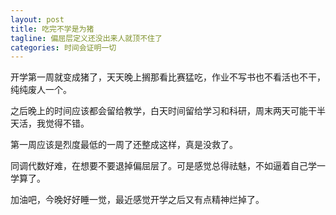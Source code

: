 ```yaml
---
layout: post
title: 吃完不学是为猪
tagline: 偏屈层定义还没出来人就顶不住了
categories: 时间会证明一切
---
```


开学第一周就变成猪了，天天晚上搁那看比赛猛吃，作业不写书也不看活也不干，纯纯废人一个。

之后晚上的时间应该都会留给教学，白天时间留给学习和科研，周末两天可能干半天活，我觉得不错。

第一周应该是烈度最低的一周了还整成这样，真是没救了。

同调代数好难，在想要不要退掉偏屈层了。可是感觉总得祛魅，不如逼着自己学一学算了。

加油吧，今晚好好睡一觉，最近感觉开学之后又有点精神烂掉了。